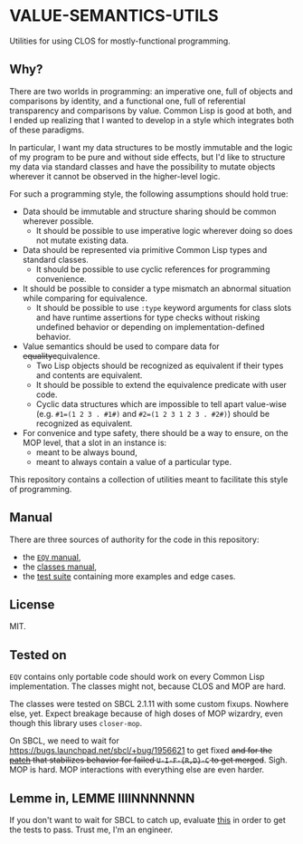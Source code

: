 # VALUE-SEMANTICS-UTILS

Utilities for using CLOS for mostly-functional programming.

## Why?

There are two worlds in programming: an imperative one, full of objects and comparisons by identity, and a functional one, full of referential transparency and comparisons by value. Common Lisp is good at both, and I ended up realizing that I wanted to develop in a style which integrates both of these paradigms.

In particular, I want my data structures to be mostly immutable and the logic of my program to be pure and without side effects, but I'd like to structure my data via standard classes and have the possibility to mutate objects wherever it cannot be observed in the higher-level logic.

For such a programming style, the following assumptions should hold true:

* Data should be immutable and structure sharing should be common wherever possible.
  * It should be possible to use imperative logic wherever doing so does not mutate existing data.
* Data should be represented via primitive Common Lisp types and standard classes.
  * It should be possible to use cyclic references for programming convenience.
* It should be possible to consider a type mismatch an abnormal situation while comparing for equivalence.
  * It should be possible to use `:type` keyword arguments for class slots and have runtime assertions for type checks without risking undefined behavior or depending on implementation-defined behavior.
* Value semantics should be used to compare data for ~~equality~~equivalence.
  * Two Lisp objects should be recognized as equivalent if their types and contents are equivalent.
  * It should be possible to extend the equivalence predicate with user code.
  * Cyclic data structures which are impossible to tell apart value-wise (e.g. `#1=(1 2 3 . #1#)` and `#2=(1 2 3 1 2 3 . #2#)`) should be recognized as equivalent.
* For convenice and type safety, there should be a way to ensure, on the MOP level, that a slot in an instance is:
  * meant to be always bound,
  * meant to always contain a value of a particular type.

This repository contains a collection of utilities meant to facilitate this style of programming.

## Manual

There are three sources of authority for the code in this repository:

* the [`EQV` manual](doc/EQV.md),
* the [classes manual](doc/CLASSES.md),
* the [test suite](t/) containing more examples and edge cases.

## License

MIT.

## Tested on

`EQV` contains only portable code should work on every Common Lisp implementation. The classes might not, because CLOS and MOP are hard.

The classes were tested on SBCL 2.1.11 with some custom fixups. Nowhere else, yet. Expect breakage because of high doses of MOP wizardry, even though this library uses `closer-mop`.

On SBCL, we need to wait for https://bugs.launchpad.net/sbcl/+bug/1956621 to get fixed ~~and for the [patch](https://sourceforge.net/p/sbcl/mailman/sbcl-devel/thread/6ae094ba-eeea-6bfe-b43d-970d97040830%40disroot.org/) that stabilizes behavior for failed `U-I-F-{R,D}-C` to get merged~~. Sigh. MOP is hard. MOP interactions with everything else are even harder.

## Lemme in, LEMME IIIINNNNNNN

If you don't want to wait for SBCL to catch up, evaluate [this](sbcl-fixup.lisp) in order to get the tests to pass. Trust me, I'm an engineer.

